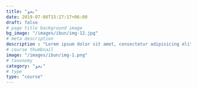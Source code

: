 ```yaml
---
title: "نحو"
date: 2019-07-06T15:27:17+06:00
draft: false
# page title background image
bg_image: "/images/ibun/img-12.jpg"
# meta description
description : "Lorem ipsum dolor sit amet, consectetur adipisicing elit, sed do eiusmod tempor incididunt ut labore. dolore magna aliqua. Ut enim ad minim veniam, quis nostrud."
# course thumbnail
image: "/images/ibun/img-1.png"
# taxonomy
category: "نحو"
# type
type: "course"
---
```


